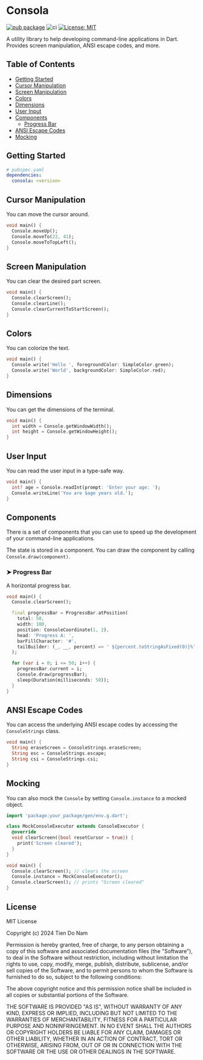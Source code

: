 # Consola

[![pub package](https://img.shields.io/pub/v/consola.svg)](https://pub.dev/packages/consola)
![ci](https://github.com/Tienisto/consola/actions/workflows/ci.yml/badge.svg)
[![License: MIT](https://img.shields.io/badge/License-MIT-yellow.svg)](https://opensource.org/licenses/MIT)

A utility library to help developing command-line applications in Dart. Provides screen manipulation, ANSI escape codes, and more.

## Table of Contents

- [Getting Started](#getting-started)
- [Cursor Manipulation](#cursor-manipulation)
- [Screen Manipulation](#screen-manipulation)
- [Colors](#colors)
- [Dimensions](#dimensions)
- [User Input](#user-input)
- [Components](#components)
  - [Progress Bar](#-progress-bar)
- [ANSI Escape Codes](#ansi-escape-codes)
- [Mocking](#mocking)

## Getting Started

```yaml
# pubspec.yaml
dependencies:
  consola: <version>
```

## Cursor Manipulation

You can move the cursor around.

```dart
void main() {
  Console.moveUp();
  Console.moveTo(22, 41);
  Console.moveToTopLeft();
}
```

## Screen Manipulation

You can clear the desired part screen.

```dart
void main() {
  Console.clearScreen();
  Console.clearLine();
  Console.clearCurrentToStartScreen();
}
```

## Colors

You can colorize the text.

```dart
void main() {
  Console.write('Hello ', foregroundColor: SimpleColor.green);
  Console.write('World', backgroundColor: SimpleColor.red);
}
```

## Dimensions

You can get the dimensions of the terminal.

```dart
void main() {
  int width = Console.getWindowWidth();
  int height = Console.getWindowHeight();
}
```

## User Input

You can read the user input in a type-safe way.

```dart
void main() {
  int? age = Console.readInt(prompt: 'Enter your age: ');
  Console.writeLine('You are $age years old.');
}
```

## Components

There is a set of components that you can use to speed up the development of your command-line applications.

The state is stored in a component. You can draw the component by calling `Console.draw(component)`.

### ➤ Progress Bar

A horizontal progress bar.

```dart
void main() {
  Console.clearScreen();

  final progressBar = ProgressBar.atPosition(
    total: 50,
    width: 100,
    position: ConsoleCoordinate(1, 2),
    head: 'Progress A: ',
    barFillCharacter: '#',
    tailBuilder: (_, __, percent) => ' ${percent.toStringAsFixed(0)}%',
  );

  for (var i = 0; i <= 50; i++) {
    progressBar.current = i;
    Console.draw(progressBar);
    sleep(Duration(milliseconds: 50));
  }
}
```

## ANSI Escape Codes

You can access the underlying ANSI escape codes by accessing the `ConsoleStrings` class.

```dart
void main() {
  String eraseScreen = ConsoleStrings.eraseScreen;
  String esc = ConsoleStrings.escape;
  String csi = ConsoleStrings.csi;
}
```

## Mocking

You can also mock the `Console` by setting `Console.instance` to a mocked object.

```dart
import 'package:your_package/gen/env.g.dart';

class MockConsoleExecutor extends ConsoleExecutor {
  @override
  void clearScreen({bool resetCursor = true}) {
    print('Screen cleared');
  }
}

void main() {
  Console.clearScreen(); // clears the screen
  Console.instance = MockConsoleExecutor();
  Console.clearScreen(); // prints "Screen cleared"
}
```

## License

MIT License

Copyright (c) 2024 Tien Do Nam

Permission is hereby granted, free of charge, to any person obtaining a copy
of this software and associated documentation files (the "Software"), to deal
in the Software without restriction, including without limitation the rights
to use, copy, modify, merge, publish, distribute, sublicense, and/or sell
copies of the Software, and to permit persons to whom the Software is
furnished to do so, subject to the following conditions:

The above copyright notice and this permission notice shall be included in all
copies or substantial portions of the Software.

THE SOFTWARE IS PROVIDED "AS IS", WITHOUT WARRANTY OF ANY KIND, EXPRESS OR
IMPLIED, INCLUDING BUT NOT LIMITED TO THE WARRANTIES OF MERCHANTABILITY,
FITNESS FOR A PARTICULAR PURPOSE AND NONINFRINGEMENT. IN NO EVENT SHALL THE
AUTHORS OR COPYRIGHT HOLDERS BE LIABLE FOR ANY CLAIM, DAMAGES OR OTHER
LIABILITY, WHETHER IN AN ACTION OF CONTRACT, TORT OR OTHERWISE, ARISING FROM,
OUT OF OR IN CONNECTION WITH THE SOFTWARE OR THE USE OR OTHER DEALINGS IN THE
SOFTWARE.

